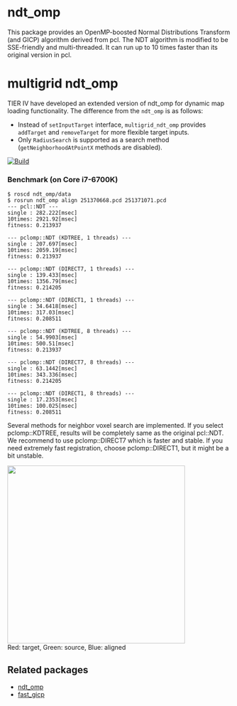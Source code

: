 # ndt_omp
This package provides an OpenMP-boosted Normal Distributions Transform (and GICP) algorithm derived from pcl. The NDT algorithm is modified to be SSE-friendly and multi-threaded. It can run up to 10 times faster than its original version in pcl.

# multigrid ndt_omp
TIER IV have developed an extended version of ndt_omp for dynamic map loading functionality.
The difference from the `ndt_omp` is as follows:
- Instead of `setInputTarget` interface, `multigrid_ndt_omp` provides `addTarget` and `removeTarget` for more flexible target inputs.
- Only `RadiusSearch` is supported as a search method (`getNeighborhoodAtPointX` methods are disabled).

[![Build](https://github.com/koide3/ndt_omp/actions/workflows/build.yml/badge.svg)](https://github.com/koide3/ndt_omp/actions/workflows/build.yml)

### Benchmark (on Core i7-6700K)
```
$ roscd ndt_omp/data
$ rosrun ndt_omp align 251370668.pcd 251371071.pcd
--- pcl::NDT ---
single : 282.222[msec]
10times: 2921.92[msec]
fitness: 0.213937

--- pclomp::NDT (KDTREE, 1 threads) ---
single : 207.697[msec]
10times: 2059.19[msec]
fitness: 0.213937

--- pclomp::NDT (DIRECT7, 1 threads) ---
single : 139.433[msec]
10times: 1356.79[msec]
fitness: 0.214205

--- pclomp::NDT (DIRECT1, 1 threads) ---
single : 34.6418[msec]
10times: 317.03[msec]
fitness: 0.208511

--- pclomp::NDT (KDTREE, 8 threads) ---
single : 54.9903[msec]
10times: 500.51[msec]
fitness: 0.213937

--- pclomp::NDT (DIRECT7, 8 threads) ---
single : 63.1442[msec]
10times: 343.336[msec]
fitness: 0.214205

--- pclomp::NDT (DIRECT1, 8 threads) ---
single : 17.2353[msec]
10times: 100.025[msec]
fitness: 0.208511
```

Several methods for neighbor voxel search are implemented. If you select pclomp::KDTREE, results will be completely same as the original pcl::NDT. We recommend to use pclomp::DIRECT7 which is faster and stable. If you need extremely fast registration, choose pclomp::DIRECT1, but it might be a bit unstable.

<img src="data/screenshot.png" height="400pix" /><br>
Red: target, Green: source, Blue: aligned

## Related packages
- [ndt_omp](https://github.com/koide3/ndt_omp)
- [fast_gicp](https://github.com/SMRT-AIST/fast_gicp)
